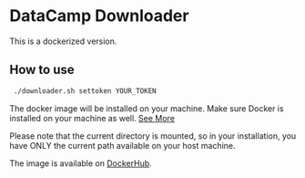 # DataCamp Downloader

This is a dockerized version.

## How to use 
```bash
 ./downloader.sh settoken YOUR_TOKEN
```

The docker image will be installed on your machine. Make sure Docker is installed on your machine as well. [See More](/src/README.md)

Please note that the current directory is mounted, so in your installation, you have ONLY the current path available on your host machine.

The image is available on [DockerHub](https://hub.docker.com/r/amughrabi/dc_downloader).
